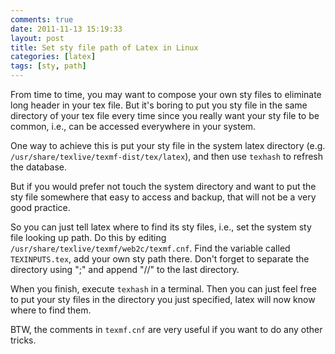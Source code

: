 ```yaml
---
comments: true
date: 2011-11-13 15:19:33
layout: post
title: Set sty file path of Latex in Linux
categories: [latex]
tags: [sty, path]
---
```


From time to time, you may want to compose your own sty files to eliminate
long header in your tex file. But it's boring to put you sty file in the same
directory of your tex file every time since you really want your sty file to be
common, i.e., can be accessed everywhere in your system.

<!-- more -->

One way to achieve this is put your sty file in the system latex directory
(e.g. `/usr/share/texlive/texmf-dist/tex/latex`), and then use `texhash` to
refresh the database.

But if you would prefer not touch the system directory and want to put the sty
file somewhere that easy to access and backup, that will not be a very good
practice.

So you can just tell latex where to find its sty files, i.e.,
set the system sty file looking up path. Do this by editing
`/usr/share/texlive/texmf/web2c/texmf.cnf`. Find the variable called
`TEXINPUTS.tex`, add your own sty path there. Don't forget to separate the
directory using ";" and append "//" to the last directory.

When you finish, execute `texhash` in a terminal. Then you can just feel free
to put your sty files in the directory you just specified, latex will now know
where to find them.

BTW, the comments in `texmf.cnf` are very useful if you want to do any other tricks.
